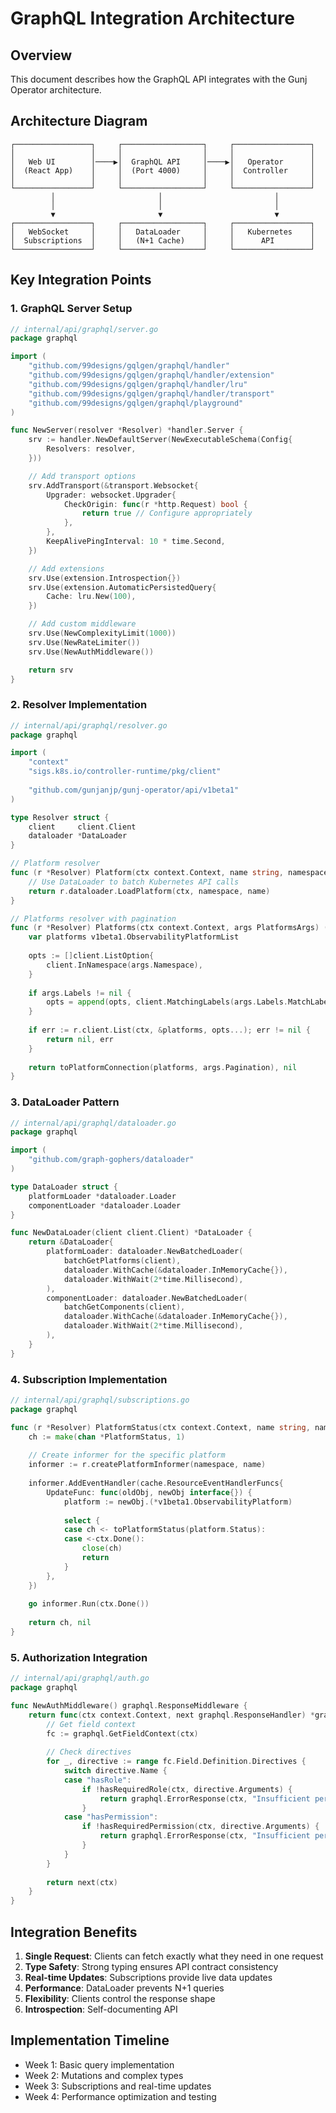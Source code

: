 # GraphQL Integration Architecture

## Overview

This document describes how the GraphQL API integrates with the Gunj Operator architecture.

## Architecture Diagram

```
┌─────────────────┐     ┌──────────────────┐     ┌─────────────────┐
│                 │     │                  │     │                 │
│   Web UI        │────▶│  GraphQL API     │────▶│   Operator      │
│  (React App)    │     │  (Port 4000)     │     │  Controller     │
│                 │     │                  │     │                 │
└─────────────────┘     └──────────────────┘     └─────────────────┘
         │                       │                         │
         │                       │                         │
         ▼                       ▼                         ▼
┌─────────────────┐     ┌──────────────────┐     ┌─────────────────┐
│   WebSocket     │     │   DataLoader     │     │   Kubernetes    │
│  Subscriptions  │     │   (N+1 Cache)    │     │      API        │
└─────────────────┘     └──────────────────┘     └─────────────────┘
```

## Key Integration Points

### 1. GraphQL Server Setup

```go
// internal/api/graphql/server.go
package graphql

import (
    "github.com/99designs/gqlgen/graphql/handler"
    "github.com/99designs/gqlgen/graphql/handler/extension"
    "github.com/99designs/gqlgen/graphql/handler/lru"
    "github.com/99designs/gqlgen/graphql/handler/transport"
    "github.com/99designs/gqlgen/graphql/playground"
)

func NewServer(resolver *Resolver) *handler.Server {
    srv := handler.NewDefaultServer(NewExecutableSchema(Config{
        Resolvers: resolver,
    }))

    // Add transport options
    srv.AddTransport(&transport.Websocket{
        Upgrader: websocket.Upgrader{
            CheckOrigin: func(r *http.Request) bool {
                return true // Configure appropriately
            },
        },
        KeepAlivePingInterval: 10 * time.Second,
    })

    // Add extensions
    srv.Use(extension.Introspection{})
    srv.Use(extension.AutomaticPersistedQuery{
        Cache: lru.New(100),
    })

    // Add custom middleware
    srv.Use(NewComplexityLimit(1000))
    srv.Use(NewRateLimiter())
    srv.Use(NewAuthMiddleware())

    return srv
}
```

### 2. Resolver Implementation

```go
// internal/api/graphql/resolver.go
package graphql

import (
    "context"
    "sigs.k8s.io/controller-runtime/pkg/client"
    
    "github.com/gunjanjp/gunj-operator/api/v1beta1"
)

type Resolver struct {
    client     client.Client
    dataloader *DataLoader
}

// Platform resolver
func (r *Resolver) Platform(ctx context.Context, name string, namespace string) (*Platform, error) {
    // Use DataLoader to batch Kubernetes API calls
    return r.dataloader.LoadPlatform(ctx, namespace, name)
}

// Platforms resolver with pagination
func (r *Resolver) Platforms(ctx context.Context, args PlatformsArgs) (*PlatformConnection, error) {
    var platforms v1beta1.ObservabilityPlatformList
    
    opts := []client.ListOption{
        client.InNamespace(args.Namespace),
    }
    
    if args.Labels != nil {
        opts = append(opts, client.MatchingLabels(args.Labels.MatchLabels))
    }
    
    if err := r.client.List(ctx, &platforms, opts...); err != nil {
        return nil, err
    }
    
    return toPlatformConnection(platforms, args.Pagination), nil
}
```

### 3. DataLoader Pattern

```go
// internal/api/graphql/dataloader.go
package graphql

import (
    "github.com/graph-gophers/dataloader"
)

type DataLoader struct {
    platformLoader *dataloader.Loader
    componentLoader *dataloader.Loader
}

func NewDataLoader(client client.Client) *DataLoader {
    return &DataLoader{
        platformLoader: dataloader.NewBatchedLoader(
            batchGetPlatforms(client),
            dataloader.WithCache(&dataloader.InMemoryCache{}),
            dataloader.WithWait(2*time.Millisecond),
        ),
        componentLoader: dataloader.NewBatchedLoader(
            batchGetComponents(client),
            dataloader.WithCache(&dataloader.InMemoryCache{}),
            dataloader.WithWait(2*time.Millisecond),
        ),
    }
}
```

### 4. Subscription Implementation

```go
// internal/api/graphql/subscriptions.go
package graphql

func (r *Resolver) PlatformStatus(ctx context.Context, name string, namespace string) (<-chan *PlatformStatus, error) {
    ch := make(chan *PlatformStatus, 1)
    
    // Create informer for the specific platform
    informer := r.createPlatformInformer(namespace, name)
    
    informer.AddEventHandler(cache.ResourceEventHandlerFuncs{
        UpdateFunc: func(oldObj, newObj interface{}) {
            platform := newObj.(*v1beta1.ObservabilityPlatform)
            
            select {
            case ch <- toPlatformStatus(platform.Status):
            case <-ctx.Done():
                close(ch)
                return
            }
        },
    })
    
    go informer.Run(ctx.Done())
    
    return ch, nil
}
```

### 5. Authorization Integration

```go
// internal/api/graphql/auth.go
package graphql

func NewAuthMiddleware() graphql.ResponseMiddleware {
    return func(ctx context.Context, next graphql.ResponseHandler) *graphql.Response {
        // Get field context
        fc := graphql.GetFieldContext(ctx)
        
        // Check directives
        for _, directive := range fc.Field.Definition.Directives {
            switch directive.Name {
            case "hasRole":
                if !hasRequiredRole(ctx, directive.Arguments) {
                    return graphql.ErrorResponse(ctx, "Insufficient permissions")
                }
            case "hasPermission":
                if !hasRequiredPermission(ctx, directive.Arguments) {
                    return graphql.ErrorResponse(ctx, "Insufficient permissions")
                }
            }
        }
        
        return next(ctx)
    }
}
```

## Integration Benefits

1. **Single Request**: Clients can fetch exactly what they need in one request
2. **Type Safety**: Strong typing ensures API contract consistency
3. **Real-time Updates**: Subscriptions provide live data updates
4. **Performance**: DataLoader prevents N+1 queries
5. **Flexibility**: Clients control the response shape
6. **Introspection**: Self-documenting API

## Implementation Timeline

- Week 1: Basic query implementation
- Week 2: Mutations and complex types
- Week 3: Subscriptions and real-time updates
- Week 4: Performance optimization and testing